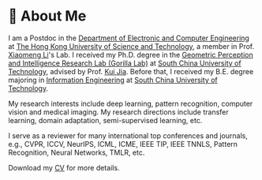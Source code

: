 # 👋 About Me

I am a Postdoc in the [Department of Electronic and Computer Engineering](https://ece.hkust.edu.hk/) at [The Hong Kong University of Science and Technology](https://hkust.edu.hk/), a member in Prof. [Xiaomeng Li](https://xmengli.github.io/)'s Lab. I received my Ph.D. degree in the [Geometric Perception and Intelligence Research Lab (Gorilla Lab)](https://github.com/Gorilla-Lab-SCUT) at [South China University of Technology](https://www.scut.edu.cn/new/), advised by Prof. [Kui Jia](http://kuijia.site/). Before that, I received my B.E. degree majoring in [Information Engineering](http://www2.scut.edu.cn/ee/) at [South China University of Technology](https://www.scut.edu.cn/new/).

My research interests include deep learning, pattern recognition, computer vision and medical imaging. My research directions include transfer learning, domain adaptation, semi-supervised learning, etc.

I serve as a reviewer for many international top conferences and journals, e.g., CVPR, ICCV, NeurIPS, ICML, ICME, IEEE TIP, IEEE TNNLS, Pattern Recognition, Neural Networks, TMLR, etc.

Download my [CV](https://huitangtang.github.io/CV/Resume_of_Hui_Tang.pdf) for more details.

